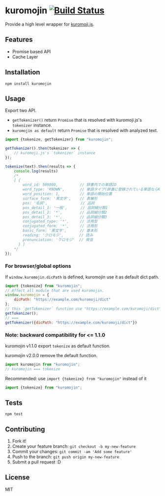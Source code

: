 # kuromojin [![Build Status](https://travis-ci.org/azu/kuromojin.svg?branch=master)](https://travis-ci.org/azu/kuromojin)

Provide a high level wrapper for [kuromoji.js](https://github.com/takuyaa/kuromoji.js "kuromoji.js").

## Features

- Promise based API
- Cache Layer

## Installation

    npm install kuromojin

## Usage

Export two API.

- `getTokenizer()` return `Promise` that is resolved with kuromoji.js's `tokenizer` instance.
- `kuromojin as default` return `Promise` that is resolved with analyzed text.

```js
import {tokenize, getTokenizer} from "kuromojin";

getTokenizer().then(tokenizer => {
    // kuromoji.js's `tokenizer` instance
});

tokenize(text).then(results => {
    console.log(results)
    /*
    [ {
        word_id: 509800,          // 辞書内での単語ID
        word_type: 'KNOWN',       // 単語タイプ(辞書に登録されている単語ならKNOWN, 未知語ならUNKNOWN)
        word_position: 1,         // 単語の開始位置
        surface_form: '黒文字',    // 表層形
        pos: '名詞',               // 品詞
        pos_detail_1: '一般',      // 品詞細分類1
        pos_detail_2: '*',        // 品詞細分類2
        pos_detail_3: '*',        // 品詞細分類3
        conjugated_type: '*',     // 活用型
        conjugated_form: '*',     // 活用形
        basic_form: '黒文字',      // 基本形
        reading: 'クロモジ',       // 読み
        pronunciation: 'クロモジ'  // 発音
      } ]
    */
});
```

### For browser/global options

If `window.kuromojin.dicPath` is defined, kuromojin use it as default dict path.

```js
import {tokenize} from "kuromojin";
// Affect all module that are used kuromojin.
window.kuromojin = {
    dicPath: "https://example.com/kuromoji/dict"
};
// this `getTokenizer` function use "https://example.com/kuromoji/dict" 
getTokenizer();
// === 
getTokenizer({dicPath: "https://example.com/kuromoji/dict"})
```

### Note: backward compatibility for <= 1.1.0

kuromojin v1.1.0 export `tokenize` as default function.

kuromojin v2.0.0 remove the default function.

```js
import kuromojin from "kuromojin";
// kuromojin === tokenize
```

Recommended: use `import {tokenize} from "kuromojin"` instead of it

```js
import {tokenize} from "kuromojin";
```

## Tests

    npm test

## Contributing

1. Fork it!
2. Create your feature branch: `git checkout -b my-new-feature`
3. Commit your changes: `git commit -am 'Add some feature'`
4. Push to the branch: `git push origin my-new-feature`
5. Submit a pull request :D

## License

MIT
